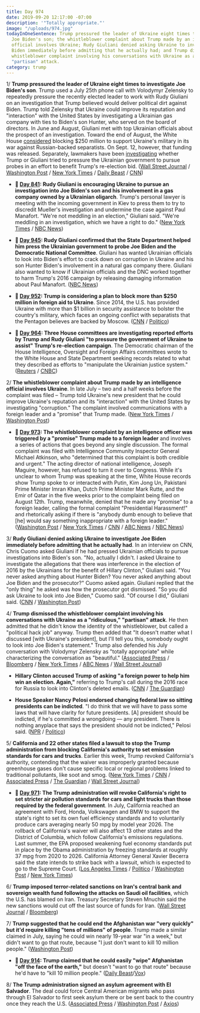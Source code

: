 ```yaml
---
title: Day 974
date: 2019-09-20 12:17:00 -07:00
description: '"Totally appropriate."'
image: "/uploads/974.jpg"
todayInOneSentence: Trump pressured the leader of Ukraine eight times to investigate
  Joe Biden's son; the whistleblower complaint about Trump made by an intelligence
  official involves Ukraine; Rudy Giuliani denied asking Ukraine to investigate Joe
  Biden immediately before admitting that he actually had; and Trump dismissed the
  whistleblower complaint involving his conversations with Ukraine as a "ridiculous,"
  "partisan" attack.
category: trump
---
```


1/ **Trump pressured the leader of Ukraine eight times to investigate Joe Biden's son**. Trump used a July 25th phone call with Volodymyr Zelensky to repeatedly pressure the recently elected leader to work with Rudy Giuliani on an investigation that Trump believed would deliver political dirt against Biden. Trump told Zelensky that Ukraine could improve its reputation and "interaction" with the United States by investigating a Ukrainian gas company with ties to Biden's son Hunter, who served on the board of directors. In June and August, Giuliani met with top Ukrainian officials about the prospect of an investigation. Toward the end of August, the White House [considered](https://www.reuters.com/article/us-usa-ukraine/trump-may-block-250-million-in-aid-to-ukraine-officials-idUSKCN1VJ1T8) blocking $250 million to support Ukraine's military in its war against Russian-backed separatists. On Sept. 12, however, that funding was released. Separately, lawmakers have been [investigating](https://www.wsj.com/articles/house-panels-investigate-trump-pressure-on-ukraine-11568066824) whether Trump or Giuliani tried to pressure the Ukrainian government to pursue probes in an effort to benefit Trump's re-election bid. ([Wall Street Journal](https://www.wsj.com/articles/trump-defends-conversation-with-ukraine-leader-11568993176) / [Washington Post](https://www.washingtonpost.com/national-security/trump-pressed-ukrainian-leader-to-investigate-bidens-son-according-to-people-familiar-with-the-matter/2019/09/20/7fa39b20-dbdc-11e9-bfb1-849887369476_story.html) / [New York Times](https://www.nytimes.com/2019/09/20/world/europe/ukraine-trump-zelensky.html) / [Daily Beast](https://www.thedailybeast.com/ukraine-is-ready-to-investigate-bidens-sonbut-only-if-theres-an-official-us-request) / [CNN](https://www.cnn.com/2019/09/20/politics/wsj-trump-ukraine-calls-biden-investigation-giuliani/index.html))

* **📌 [Day 841](https://whatthefuckjusthappenedtoday.com/2019/05/10/day-841/): Rudy Giuliani is encouraging Ukraine to pursue an investigation into Joe Biden's son and his involvement in a gas company owned by a Ukrainian oligarch**. Trump's personal lawyer is meeting with the incoming government in Kiev to press them to try to discredit Mueller's investigation and undermine the case against Paul Manafort. "We're not meddling in an election," Giuliani said. "We're meddling in an investigation, which we have a right to do." ([New York Times](https://www.nytimes.com/2019/05/09/us/politics/giuliani-ukraine-trump.html) / [NBC News](https://www.nbcnews.com/politics/meet-the-press/team-trump-wants-another-foreign-government-s-help-2020-n1004191))

* **📌 [Day 945](https://whatthefuckjusthappenedtoday.com/2019/08/22/day-945/#5-rudy-giuliani-confirmed-that-the-s): Rudy Giuliani confirmed that the State Department helped him press the Ukrainian government to probe Joe Biden and the Democratic National Committee**. Giuliani has wanted Ukrainian officials to look into Biden's effort to crack down on corruption in Ukraine and his son Hunter Biden's involvement in a natural gas company there. Giuliani also wanted to know if Ukrainian officials and the DNC worked together to harm Trump's 2016 campaign by releasing damaging information about Paul Manafort. ([NBC News](https://www.nbcnews.com/politics/donald-trump/giuliani-says-state-dept-aided-his-effort-press-ukraine-trump-n1045171))

* **📌 [Day 952](https://whatthefuckjusthappenedtoday.com/2019/08/29/day-952/#11-trump-is-considering-a-plan-to-bl): Trump is considering a plan to block more than $250 million in foreign aid to Ukraine**. Since 2014, the U.S. has provided Ukraine with more than $1 billion in security assistance to bolster the country's military, which faces an ongoing conflict with separatists that the Pentagon believes are backed by Moscow. ([CNN](https://www.cnn.com/2019/08/29/politics/trump-ukraine-military-assistance/index.html) / [Politico](https://www.politico.com/story/2019/08/28/trump-ukraine-military-aid-russia-1689531))

* **📌 [Day 964](https://whatthefuckjusthappenedtoday.com/2019/09/10/day-964/): Three House committees are investigating reported efforts by Trump and Rudy Giuliani "to pressure the government of Ukraine to assist" Trump's re-election campaign**. The Democratic chairman of the House Intelligence, Oversight and Foreign Affairs committees wrote to the White House and State Department seeking records related to what they described as efforts to "manipulate the Ukrainian justice system." ([Reuters](https://www.reuters.com/article/us-usa-trump-ukraine-giuliani-idUSKCN1VU1SA) / [CNBC](https://www.cnbc.com/2019/09/09/house-will-probe-trump-giuliani-pressure-on-ukraine-to-hurt-biden.html))

2/ **The whistleblower complaint about Trump made by an intelligence official involves Ukraine**. In late July – two and a half weeks before the complaint was filed – Trump told Ukraine's new president that he could improve Ukraine's reputation and its "interaction" with the United States by investigating "corruption." The complaint involved communications with a foreign leader and a "promise" that Trump made. ([New York Times](https://www.nytimes.com/2019/09/19/us/politics/intelligence-whistle-blower-complaint-trump.html) / [Washington Post](https://www.washingtonpost.com/national-security/whistleblower-complaint-about-president-trump-involves-ukraine-according-to-two-people-familiar-with-the-matter/2019/09/19/07e33f0a-daf6-11e9-bfb1-849887369476_story.html))

* **📌 [Day 973](https://whatthefuckjusthappenedtoday.com/2019/09/19/day-973/#1-the-whistleblower-complaint-by-an): The whistleblower complaint by an intelligence officer was triggered by a "promise" Trump made to a foreign leader** and involves a series of actions that goes beyond any single discussion. The formal complaint was filed with Intelligence Community Inspector General Michael Atkinson, who "determined that this complaint is both credible and urgent." The acting director of national intelligence, Joseph Maguire, however, has refused to turn it over to Congress. While it's unclear to whom Trump was speaking at the time, White House records show Trump spoke to or interacted with Putin, Kim Jong Un, Pakistani Prime Minister Imran Khan, Dutch Prime Minister Mark Rutte, and the Emir of Qatar in the five weeks prior to the complaint being filed on August 12th. Trump, meanwhile, denied that he made any "promise" to a foreign leader, calling the formal complaint "Presidential Harassment!" and rhetorically asking if there is "anybody dumb enough to believe that \[he\] would say something inappropriate with a foreign leader." ([Washington Post](https://www.washingtonpost.com/national-security/trumps-communications-with-foreign-leader-are-part-of-whistleblower-complaint-that-spurred-standoff-between-spy-chief-and-congress-former-officials-say/2019/09/18/df651aa2-da60-11e9-bfb1-849887369476_story.html) / [New York Times](https://www.nytimes.com/2019/09/19/us/politics/intelligence-whistle-blower-complaint-trump.html) / [CNN](https://www.cnn.com/2019/09/19/politics/donald-trump-espionage-congress-spy-agencies-oversight/index.html) / [ABC News](https://abcnews.go.com/Politics/trump-calls-report-promise-foreign-leader-prompted-intel/story?id=65719390) / [NBC News](https://www.nbcnews.com/politics/national-security/trump-communication-reportedly-center-whistleblower-complaint-n1056196))

3/ **Rudy Giuliani denied asking Ukraine to investigate Joe Biden immediately before admitting that he actually had**. In an interview on CNN, Chris Cuomo asked Giuliani if he had pressed Ukrainian officials to pursue investigations into Biden's son. "No, actually I didn't. I asked Ukraine to investigate the allegations that there was interference in the election of 2016 by the Ukrainians for the benefit of Hillary Clinton," Giuliani said. "You never asked anything about Hunter Biden? You never asked anything about Joe Biden and the prosecutor?" Cuomo asked again. Giuliani replied that the "only thing" he asked was how the prosecutor got dismissed. "So you did ask Ukraine to look into Joe Biden," Cuomo said. "Of course I did," Giuliani said. ([CNN](https://www.cnn.com/2019/09/19/politics/rudy-giuliani-joe-biden-ukraine-cnntv/) / [Washington Post](https://www.washingtonpost.com/politics/2019/09/20/giuliani-admits-asking-ukraine-about-joe-biden-after-denying-it-seconds-earlier/))

4/ **Trump dismissed the whistleblower complaint involving his conversations with Ukraine as a "ridiculous," "partisan" attack**. He then admitted that he didn't know the identity of the whistleblower, but called a "political hack job" anyway. Trump then added that "It doesn't matter what I discussed \[with Ukraine's president\], but I'll tell you this, somebody ought to look into Joe Biden's statement." Trump also defended his July conversation with Volodymyr Zelensky as "totally appropriate" while characterizing the conversation as "beautiful." ([Associated Press](https://apnews.com/034de586020942c8a6c1367cb8dfd39c) / [Bloomberg](https://www.bloomberg.com/news/articles/2019-09-20/trump-calls-whistle-blower-complaint-a-political-hack-job?srnd=politics-vp) / [New York Times](https://www.nytimes.com/2019/09/20/us/politics/trump-whistle-blower-ukraine.html) / [ABC News](https://abcnews.go.com/Politics/trump-denies-knowing-whistleblowers-identity-calls-controversy-political/story?id=65744704) / [Wall Street Journal](https://www.wsj.com/articles/trump-defends-conversation-with-ukraine-leader-11568993176))

* **Hillary Clinton accused Trump of asking "a foreign power to help him win an election. Again,"** referring to Trump's call during the 2016 race for Russia to look into Clinton's deleted emails. ([CNN](https://www.cnn.com/2019/09/20/politics/hillary-clinton-donald-trump-ukraine/index.html) / [The Guardian](https://www.theguardian.com/us-news/2019/sep/20/trump-ukraine-biden-election-help-hillary-clinton-claims))

* **House Speaker Nancy Pelosi endorsed changing federal law so sitting presidents can be indicted**. "I do think that we will have to pass some laws that will have clarity for future presidents. \[A\] president should be indicted, if he's committed a wrongdoing — any president. There is nothing anyplace that says the president should not be indicted," Pelosi said. ([NPR](https://www.npr.org/2019/09/20/762594886/pelosi-says-congress-should-pass-new-laws-so-sitting-presidents-can-be-indicted) / [Politico](https://www.politico.com/story/2019/09/20/pelosi-president-indicted-trump-1506664))

5/ **California and 22 other states filed a lawsuit to stop the Trump administration from blocking California's authority to set emission standards for cars and trucks**. Earlier this week, Trump revoked California's authority, contending that the waiver was improperly granted because greenhouse gases don't cause specific local or regional problems linked to traditional pollutants, like soot and smog. ([New York Times](https://www.nytimes.com/2019/09/20/climate/california-auto-emissions-lawsuit.html) / [CNN](https://www.cnn.com/2019/09/20/politics/lawsuit-emissions-standards/index.html) / [Associated Press](https://apnews.com/557dac75254a4342b4176c064a534e3b) / [The Guardian](https://www.theguardian.com/us-news/2019/sep/20/california-and-23-other-states-sue-trump-to-stop-ban-on-auto-emissions-standards) / [Wall Street Journal](https://www.wsj.com/articles/led-by-california-states-sue-epa-over-tailpipe-emissions-dispute-11569004041))

* **📌 [Day 971](https://whatthefuckjusthappenedtoday.com/2019/09/17/day-971/#1-the-trump-administration-will-revo): The Trump administration will revoke California's right to set stricter air pollution standards for cars and light trucks than those required by the federal government**. In July, California reached an agreement with Ford, Honda, Volkswagen and BMW to support the state's right to set its own fuel efficiency standards and to voluntarily produce cars averaging nearly 50 mpg by model year 2026. The rollback of California's waiver will also affect 13 other states and the District of Columbia, which follow California's emissions regulations. Last summer, the EPA proposed weakening fuel economy standards put in place by the Obama administration by freezing standards at roughly 37 mpg from 2020 to 2026. California Attorney General Xavier Becerra said the state intends to strike back with a lawsuit, which is expected to go to the Supreme Court. ([Los Angeles Times](https://www.latimes.com/environment/story/2019-09-17/trump-revokes-california-environmental-authority-auto-deal) / [Politico](https://www.politico.com/story/2019/09/17/epa-california-obama-waiver-1500336) / [Washington Post](https://beta.washingtonpost.com/climate-environment/trump-administration-to-revoke-californias-power-to-set-stricter-auto-emissions-standards/2019/09/17/79af2ee0-d97b-11e9-a688-303693fb4b0b_story.html) / [New York Times](https://www.nytimes.com/2019/09/17/climate/trump-california-emissions-waiver.html))

6/ **Trump imposed terror-related sanctions on Iran's central bank and sovereign wealth fund following the attacks on Saudi oil facilities**, which the U.S. has blamed on Iran. Treasury Secretary Steven Mnuchin said the new sanctions would cut off the last source of funds for Iran. ([Wall Street Journal](https://www.wsj.com/articles/u-s-imposes-sanctions-on-iranian-national-bank-11568990939) / [Bloomberg](https://www.bloomberg.com/news/articles/2019-09-20/trump-says-u-s-sanctioned-iran-s-national-bank-for-attack))

7/ **Trump suggested that he could end the Afghanistan war "very quickly" but it'd require killing "tens of millions" of people**. Trump made a similar claimed in July, saying he could win nearly 19-year war "in a week," but didn't want to go that route, because "I just don't want to kill 10 million people." ([Washington Post](https://www.washingtonpost.com/politics/trump-says-he-could-end-afghanistan-war-quickly-but-tens-of-millions-of-people-would-die/2019/09/20/016fdd9c-dbcb-11e9-a688-303693fb4b0b_story.html))

* **📌 [Day 914](https://whatthefuckjusthappenedtoday.com/2019/07/22/day-914/): Trump claimed that he could easily "wipe" Afghanistan "off the face of the earth,"** but doesn't "want to go that route" because he'd have to "kill 10 million people." ([Daily Beast](https://www.thedailybeast.com/trump-i-could-win-afghan-war-in-a-weekbut-dont-want-to-kill-10-million-people)/[Vox](https://www.vox.com/world/2019/7/22/20704248/trump-afghanistan-10-days-war))

8/ **The Trump administration signed an asylum agreement with El Salvador**. The deal could force Central American migrants who pass through El Salvador to first seek asylum there or be sent back to the country once they reach the U.S. ([Associated Press](https://apnews.com/de6a00632755415fad2a952c7cd4bd72) / [Washington Post](https://www.washingtonpost.com/immigration/trump-administration-reaches-deal-to-send-asylum-seekers-to-el-salvador-in-an-effort-to-deter-migrants-from-entering-the-united-states/2019/09/20/17350a16-dbbd-11e9-ac63-3016711543fe_story.html) / [Axios](https://www.axios.com/el-salvador-asylum-trump-administration-827f790b-29c9-4442-a040-96f477d69911.html))